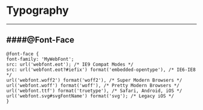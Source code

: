 # Typography
---
####@Font-Face
---
    @font-face {
    font-family: 'MyWebFont';
    src: url('webfont.eot'); /* IE9 Compat Modes */
    src: url('webfont.eot?#iefix') format('embedded-opentype'), /* IE6-IE8 */
    url('webfont.woff2') format('woff2'), /* Super Modern Browsers */
    url('webfont.woff') format('woff'), /* Pretty Modern Browsers */
    url('webfont.ttf') format('truetype'), /* Safari, Android, iOS */
    url('webfont.svg#svgFontName') format('svg'); /* Legacy iOS */
    }